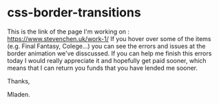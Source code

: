 # css-border-transitions

This is the link of the page I'm working on : https://www.stevenchen.uk/work-1/
If you hover over some of the items (e.g. Final Fantasy, Colege...) you can see the errors and issues at the border animation we've disscussed.
If you can help me finish this errors today I would really appreciate it and hopefully get paid sooner, which means that I can return you funds that you have lended me sooner.

Thanks, 

Mladen.
